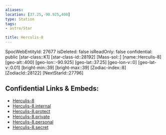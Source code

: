 ```yaml
---
aliases: 
location: [37.25,-90.925,400]
type: Station
tags:
- astro/Star

title: Herculis-8
---
```

SpocWebEntityId: 27677
isDeleted: false
isReadOnly: false
confidential: public
[star-class::K1]
[star-class-id::28192]
[Mass-sol::]
[name::Herculis-8]
[geo-alt::400]
[geo-lon::-90.925]
[geo-lat::37.25]
[geo-lon-v::0]
[geo-lat-v::0.01]
[bright-min::39]
[bright-max::39]
[Zodiac-index::8]
[ZodiacId::28122]
[NextStarId::27796]



## Confidential Links & Embeds: 
- [Herculis-8](../../../_public/astro/Star/Herculis-8.md) 
- [Herculis-8.internal](../../../_internal/astro/Star/Herculis-8.internal.md) 
- [Herculis-8.protect](../../../_protect/astro/Star/Herculis-8.protect.md) 
- [Herculis-8.private](../../../_private/astro/Star/Herculis-8.private.md) 
- [Herculis-8.personal](../../../_personal/astro/Star/Herculis-8.personal.md) 
- [Herculis-8.secret](../../../_secret/astro/Star/Herculis-8.secret.md)

